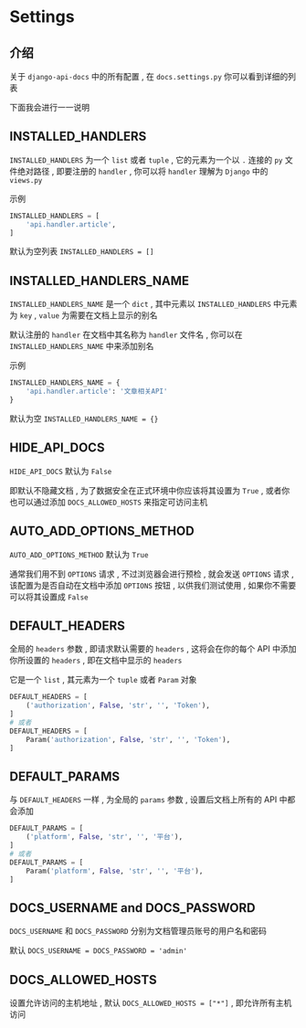 # Settings

## 介绍

关于 `django-api-docs` 中的所有配置 , 在 `docs.settings.py` 你可以看到详细的列表

下面我会进行一一说明

## INSTALLED_HANDLERS

`INSTALLED_HANDLERS` 为一个 `list` 或者 `tuple` , 它的元素为一个以 `.` 连接的 `py` 文件绝对路径 , 即要注册的 `handler` , 你可以将 `handler` 理解为 `Django` 中的 `views.py` 

示例

```python
INSTALLED_HANDLERS = [
    'api.handler.article',
]
```

默认为空列表 `INSTALLED_HANDLERS = []` 

## INSTALLED_HANDLERS_NAME

`INSTALLED_HANDLERS_NAME` 是一个 `dict` , 其中元素以 `INSTALLED_HANDLERS` 中元素为 `key` , `value` 为需要在文档上显示的别名

默认注册的 `handler` 在文档中其名称为 `handler` 文件名 , 你可以在 `INSTALLED_HANDLERS_NAME` 中来添加别名

示例

```python
INSTALLED_HANDLERS_NAME = {
    'api.handler.article': '文章相关API'
}
```

默认为空 `INSTALLED_HANDLERS_NAME = {}`

## HIDE_API_DOCS

`HIDE_API_DOCS` 默认为 `False` 

即默认不隐藏文档 , 为了数据安全在正式环境中你应该将其设置为 `True` , 或者你也可以通过添加 `DOCS_ALLOWED_HOSTS` 来指定可访问主机

## AUTO_ADD_OPTIONS_METHOD

`AUTO_ADD_OPTIONS_METHOD` 默认为 `True` 

通常我们用不到 `OPTIONS` 请求 , 不过浏览器会进行预检 , 就会发送 `OPTIONS` 请求 , 该配置为是否自动在文档中添加 `OPTIONS` 按钮 , 以供我们测试使用 , 如果你不需要可以将其设置成 `False` 

## DEFAULT_HEADERS

全局的 `headers` 参数 , 即请求默认需要的 `headers` , 这将会在你的每个 API 中添加你所设置的 `headers` , 即在文档中显示的 `headers` 

它是一个 `list` , 其元素为一个 `tuple` 或者 `Param` 对象

```python
DEFAULT_HEADERS = [
    ('authorization', False, 'str', '', 'Token'),
]
# 或者
DEFAULT_HEADERS = [
    Param('authorization', False, 'str', '', 'Token'),
]
```

## DEFAULT_PARAMS

与 `DEFAULT_HEADERS` 一样 , 为全局的 `params` 参数 , 设置后文档上所有的 API 中都会添加

```python
DEFAULT_PARAMS = [
    ('platform', False, 'str', '', '平台'),
]
# 或者
DEFAULT_PARAMS = [
    Param('platform', False, 'str', '', '平台'),
]
```

## DOCS_USERNAME and DOCS_PASSWORD

`DOCS_USERNAME` 和 `DOCS_PASSWORD` 分别为文档管理员账号的用户名和密码

默认 `DOCS_USERNAME = DOCS_PASSWORD = 'admin'` 

## DOCS_ALLOWED_HOSTS

设置允许访问的主机地址 , 默认 `DOCS_ALLOWED_HOSTS = ["*"]` , 即允许所有主机访问


